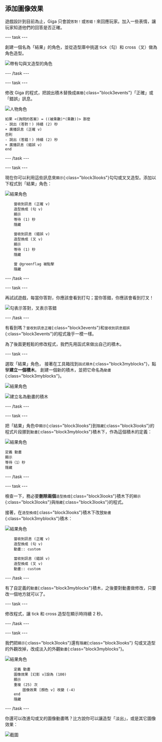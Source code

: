 ## 添加圖像效果

遊戲設計到目前為止，Giga 只會說`答對！`或`答錯！`來回應玩家。加入一些表情，讓玩家知道他們的回答是否正確。

--- task ---

創建一個名為「結果」的角色，並從造型庫中挑選 tick（勾）和 cross（叉）做為角色造型。

![帶有勾與叉造型的角色](images/brain-result.png)

--- /task ---

--- task ---

修改 Giga 的程式，把說出積木替換成`廣播`{:class="block3events"}「正確」或「錯誤」訊息。

![人物角色](images/giga-sprite.png)

```blocks3
如果 <(詢問的答案) = ((被乘數)*(乘數))> 那麼
- 說出 (答對！) 持續 (2) 秒
+ 廣播訊息 (正確 v)
否則
- 說出 (答錯！) 持續 (2) 秒
+ 廣播訊息 (錯誤 v)
end
```

--- /task ---

--- task ---

現在你可以利用這些訊息來`顯示`{:class="block3looks"}勾勾或叉叉造型。添加以下程式到「結果」角色：

![結果角色](images/result-sprite.png)

```blocks3
    當收到訊息 (正確 v)
    造型換成 (勾 v)
    顯示
    等待 (1) 秒
    隱藏

    當收到訊息 (錯誤 v)
    造型換成 (叉 v)
    顯示
    等待 (1) 秒
    隱藏

    當 @greenflag 被點擊
    隱藏
```

--- /task ---

--- task ---

再試試遊戲，每當你答對，你應該會看到打勾；當你答錯，你應該會看到打叉！

![勾表示答對，叉表示答錯](images/brain-test-answer.png)

--- /task ---

有看到嗎？`當收到訊息正確`{:class="block3events"}和`當收到訊息錯誤`{:class="block3events"}的程式幾乎一模一樣。

為了後面更輕鬆的修改程式，我們先用函式來做出自己的積木。

--- task ---

選取「結果」角色， 接著在工具箱找到`函式積木`{:class="block3myblocks"}，點擊**建立一個積木**。 創建一個新的積木，並把它命名為`動畫`{:class="block3myblocks"}。

![結果角色](images/result-sprite.png)

![建立名為動畫的積木](images/brain-animate-function.png)

--- /task ---

--- task ---

把「結果」角色中`顯示`{:class="block3looks"}到`隱藏`{:class="block3looks"}的程式片段挪到`動畫`{:class="block3myblocks"}積木下，作為這個積木的定義：

![結果角色](images/result-sprite.png)

```blocks3
定義 動畫
顯示
等待（1）秒
隱藏
```

--- /task ---

--- task ---

檢查一下，務必要**刪除兩個**`造型換成`{:class="block3looks"}積木下的`顯示`{:class="block3looks"}與`隱藏`{:class="block3looks"}的程式。

接著，在`造型換成`{:class="block3looks"}積木下改放`動畫`{:class="block3myblocks"}積木：

![結果角色](images/result-sprite.png)

```blocks3
    當收到訊息 (正確 v)
    造型換成 (勾 v)
    動畫:: custom

    當收到訊息 (錯誤 v)
    造型換成 (叉 v)
    動畫:: custom
```

--- /task ---

有了自定義的`動畫`{:class="block3myblocks"}積木，之後要對動畫做修改，只要改一個地方就可以了。

--- task ---

修改程式，讓 tick 和 cross 造型在顯示時持續 2 秒。

--- /task ---

--- task ---

我們把`顯示`{:class="block3looks"}還有`隱藏`{:class="block3looks"} 勾或叉造型的外觀改掉，改成淡入的外觀`動畫`{:class="block3myblocks"}。

![結果角色](images/result-sprite.png)

```blocks3
    定義 動畫
    圖像效果 [幻影 v]設為 (100)
    顯示
    重複 (25) 次
        圖像效果 [顏色 v] 改變 (-4)
    end
    隱藏
```

--- /task ---

你還可以改進勾或叉的圖像動畫嗎？比方說你可以讓造型「淡出」，或是其它圖像效果：

![截圖](images/brain-effects.png)